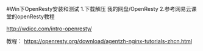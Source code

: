 #Win下OpenResty安装和测试
1.下载解压
我的网盘/OpenResty
2.参考网易云课堂的openResty教程


http://wdicc.com/intro-openresty/

教程：
https://openresty.org/download/agentzh-nginx-tutorials-zhcn.html



